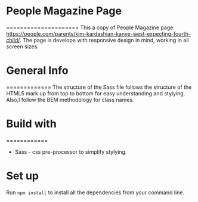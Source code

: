 # People Magazine Page
=====================
This a copy of People Magazine page: https://people.com/parents/kim-kardashian-kanye-west-expecting-fourth-child/. The page is develope with responsive design in mind, working in all screen sizes.

# General Info
=============
The structure of the Sass file follows the structure of the HTML5 mark up from top to bottom for easy understanding and stylying. Also,I follow the BEM methodology for class names.

# Build with
============
- Sass - css pre-processor to simplify stylying.

# Set up
Run `npm install` to install all the dependencies from your command line.

